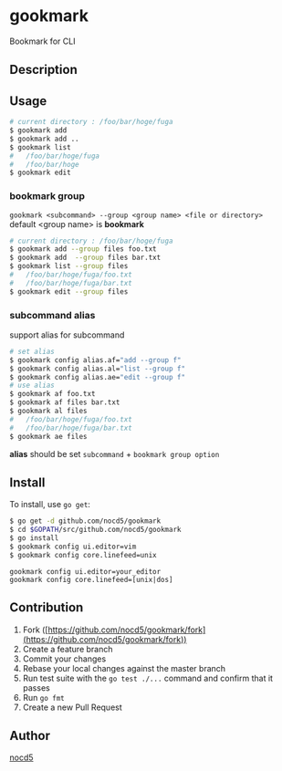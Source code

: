 # gookmark
Bookmark for CLI

## Description

## Usage

```bash
# current directory : /foo/bar/hoge/fuga
$ gookmark add
$ gookmark add ..
$ gookmark list
#   /foo/bar/hoge/fuga
#   /foo/bar/hoge
$ gookmark edit
```

### bookmark group
`gookmark <subcommand> --group <group name> <file or directory>`  
default &lt;group name&gt; is **bookmark**
```bash
# current directory : /foo/bar/hoge/fuga
$ gookmark add --group files foo.txt
$ gookmark add  --group files bar.txt
$ gookmark list --group files
#   /foo/bar/hoge/fuga/foo.txt
#   /foo/bar/hoge/fuga/bar.txt
$ gookmark edit --group files
```

### subcommand alias
support alias for subcommand
```bash
# set alias
$ gookmark config alias.af="add --group f"
$ gookmark config alias.al="list --group f"
$ gookmark config alias.ae="edit --group f"
# use alias
$ gookmark af foo.txt
$ gookmark af files bar.txt
$ gookmark al files
#   /foo/bar/hoge/fuga/foo.txt
#   /foo/bar/hoge/fuga/bar.txt
$ gookmark ae files
```
**alias** should be set `subcommand` + `bookmark group option`

## Install

To install, use `go get`:

```bash
$ go get -d github.com/nocd5/gookmark
$ cd $GOPATH/src/github.com/nocd5/gookmark
$ go install
$ gookmark config ui.editor=vim
$ gookmark config core.linefeed=unix
```
`gookmark config ui.editor=your_editor`  
`gookmark config core.linefeed=[unix|dos]`

## Contribution

1. Fork ([https://github.com/nocd5/gookmark/fork](https://github.com/nocd5/gookmark/fork))
1. Create a feature branch
1. Commit your changes
1. Rebase your local changes against the master branch
1. Run test suite with the `go test ./...` command and confirm that it passes
1. Run `go fmt`
1. Create a new Pull Request

## Author

[nocd5](https://github.com/nocd5)
